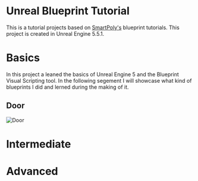 # Unreal Blueprint Tutorial
This is a tutorial projects based on [SmartPoly's](https://www.youtube.com/@SmartPoly) blueprint tutorials. This project is created in Unreal Engine 5.5.1.

# Basics
In this project a leaned the basics of Unreal Engine 5 and the Blueprint Visual Scripting tool. In the following segement I will showcase what kind of blueprints I did and lerned during the making of it.
## Door
![Door](https://github.com/user-attachments/assets/4594c93c-63f8-4005-93f5-7e49d1ec1f89)




# Intermediate

# Advanced
